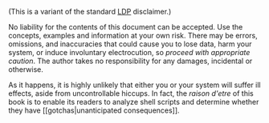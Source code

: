 (This is a variant of the standard [LDP](http://www.tldp.org) disclaimer.)

No liability for the contents of this document can be accepted. Use the concepts, examples and information at your own risk. There may be errors, omissions, and inaccuracies that could cause you to lose data, harm your system, or induce involuntary electrocution, so _proceed with appropriate caution_. The author takes no responsibility for any damages, incidental or otherwise.

As it happens, it is highly unlikely that either you or your system will suffer ill effects, aside from uncontrollable hiccups. In fact, the _raison d'etre_ of this book is to enable its readers to analyze shell scripts and determine whether they have [[gotchas|unanticipated consequences]].
